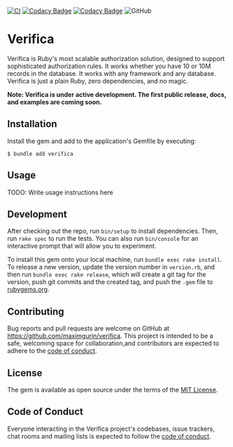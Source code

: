 [![CI](https://github.com/maximgurin/verifica/actions/workflows/ci.yml/badge.svg)](https://github.com/maximgurin/verifica/actions/workflows/ci.yml)
[![Codacy Badge](https://app.codacy.com/project/badge/Grade/457e56b0bb514539844a94d85abe99f9)](https://www.codacy.com/gh/maximgurin/verifica/dashboard?utm_source=github.com&amp;utm_medium=referral&amp;utm_content=maximgurin/verifica&amp;utm_campaign=Badge_Grade)
[![Codacy Badge](https://app.codacy.com/project/badge/Coverage/457e56b0bb514539844a94d85abe99f9)](https://www.codacy.com/gh/maximgurin/verifica/dashboard?utm_source=github.com&utm_medium=referral&utm_content=maximgurin/verifica&utm_campaign=Badge_Coverage)
![GitHub](https://img.shields.io/github/license/maximgurin/verifica)

# Verifica

Verifica is Ruby's most scalable authorization solution, designed to support sophisticated authorization rules.
It works whether you have 10 or 10M records in the database. It works with any framework and any database.
Verifica is just a plain Ruby, zero dependencies, and no magic.

**Note: Verifica is under active development. The first public release, docs, and examples are coming soon.**

## Installation

Install the gem and add to the application's Gemfile by executing:

    $ bundle add verifica

## Usage

TODO: Write usage instructions here

## Development

After checking out the repo, run `bin/setup` to install dependencies. Then, run `rake spec` to run the tests.
You can also run `bin/console` for an interactive prompt that will allow you to experiment.

To install this gem onto your local machine, run `bundle exec rake install`.
To release a new version, update the version number in `version.rb`, and then run `bundle exec rake release`,
which will create a git tag for the version, push git commits and the created tag,
and push the `.gem` file to [rubygems.org](https://rubygems.org).

## Contributing

Bug reports and pull requests are welcome on GitHub at https://github.com/maximgurin/verifica.
This project is intended to be a safe, welcoming space for collaboration,and contributors are expected
to adhere to the [code of conduct](https://github.com/[USERNAME]/verifica/blob/master/CODE_OF_CONDUCT.md).

## License

The gem is available as open source under the terms of the [MIT License](https://opensource.org/licenses/MIT).

## Code of Conduct

Everyone interacting in the Verifica project's codebases, issue trackers, chat rooms and mailing lists is
expected to follow the [code of conduct](https://github.com/[USERNAME]/verifica/blob/master/CODE_OF_CONDUCT.md).
